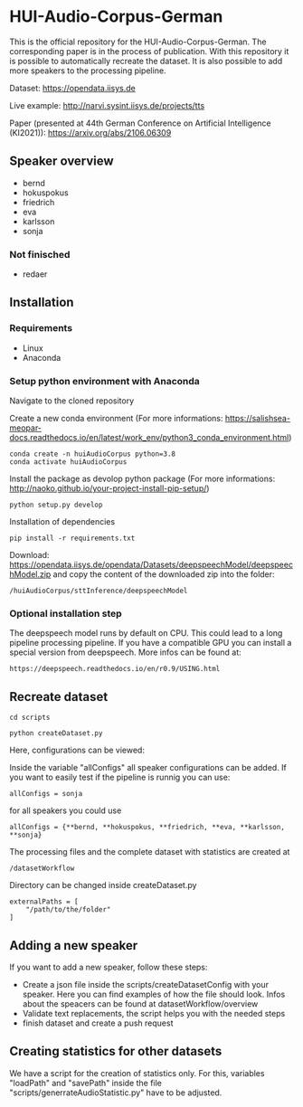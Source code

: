 # HUI-Audio-Corpus-German
This is the official repository for the HUI-Audio-Corpus-German. The corresponding paper is in the process of publication.  With this repository it is possible to automatically recreate the dataset. It is also possible to add more speakers to the processing pipeline.

Dataset: https://opendata.iisys.de

Live example: http://narvi.sysint.iisys.de/projects/tts

Paper (presented at 44th German Conference on Artificial Intelligence (KI2021)): https://arxiv.org/abs/2106.06309

## Speaker overview

* bernd
* hokuspokus
* friedrich
* eva
* karlsson
* sonja

### Not finisched

* redaer

## Installation

### Requirements

* Linux
* Anaconda 

### Setup python environment with Anaconda

Navigate to the cloned repository

Create a new conda environment (For more informations: https://salishsea-meopar-docs.readthedocs.io/en/latest/work_env/python3_conda_environment.html)
```
conda create -n huiAudioCorpus python=3.8
conda activate huiAudioCorpus
```

Install the package as devolop python package (For more informations: http://naoko.github.io/your-project-install-pip-setup/)

```
python setup.py develop
```

Installation of dependencies
```
pip install -r requirements.txt 
```

Download: https://opendata.iisys.de/opendata/Datasets/deepspeechModel/deepspeechModel.zip and copy the content of the downloaded zip into the folder:

```
/huiAudioCorpus/sttInference/deepspeechModel
```
### Optional installation step
The deepspeech model runs by default on CPU. This could lead to a long pipeline processing pipeline. If you have a compatible GPU you can install a special version from deepspeech.
More infos can be found at:
```
https://deepspeech.readthedocs.io/en/r0.9/USING.html
```
## Recreate dataset

```
cd scripts

python createDataset.py
```

Here, configurations can be viewed:

Inside the variable "allConfigs" all speaker configurations can be added. If you want to easily test if the pipeline is runnig you can use:

```
allConfigs = sonja
```

for all speakers you could use

```
allConfigs = {**bernd, **hokuspokus, **friedrich, **eva, **karlsson, **sonja}
```

The processing files and the complete dataset with statistics are created at
```
/datasetWorkflow
```
Directory can be changed inside createDataset.py

```
externalPaths = [
    "/path/to/the/folder"
]

```

## Adding a new speaker

If you want to add a new speaker, follow these steps:
* Create a json file inside the scripts/createDatasetConfig with your speaker. Here you can find examples of how the file should look. Infos about the speacers can be found at datasetWorkflow/overview
* Validate text replacements, the script helps you with the needed steps
* finish dataset and create a push request

## Creating statistics for other datasets

We have a script for the creation of statistics only.
For this, variables "loadPath" and "savePath" inside the file "scripts/generrateAudioStatistic.py" have to be adjusted.
